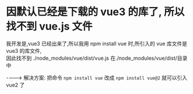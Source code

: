 # 因默认已经是下载的 vue3 的库了, 所以找不到 vue.js 文件
我开发是,vue3 已经出来了,所以我用 npm install vue 时,所引入的 vue 库文件是 vue3 的库文件,<br>
因此找不到 ./node_modules/vue/dist/vue.js 在./node_modules/vue/dist/目录中<br>

---->
解决方案:
把命令
` npm install vue `
改成
` npm install vue@2 `
就可以引入 vue2 了
